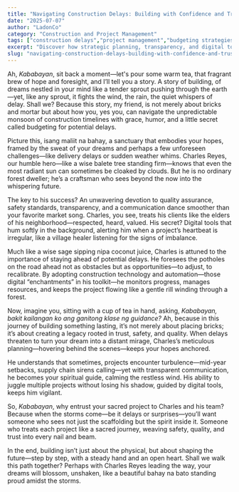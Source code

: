 ```yaml
---
title: "Navigating Construction Delays: Building with Confidence and Trust"
date: "2025-07-07"
author: "LadonCo"
category: "Construction and Project Management"
tags: ["construction delays","project management","budgeting strategies","trust and transparency","Filipino building culture"]
excerpt: "Discover how strategic planning, transparency, and digital tools can turn construction delays into opportunities, ensuring your dream project remains on course amidst unpredictable challenges."
slug: "navigating-construction-delays-building-with-confidence-and-trust"
---
```


Ah, _Kababayan_, sit back a moment—let's pour some warm tea, that fragrant brew of hope and foresight, and I’ll tell you a story. A story of building, of dreams nestled in your mind like a tender sprout pushing through the earth—yet, like any sprout, it fights the wind, the rain, the quiet whispers of delay. Shall we? Because this story, my friend, is not merely about bricks and mortar but about how you, yes you, can navigate the unpredictable monsoon of construction timelines with grace, humor, and a little secret called budgeting for potential delays.

Picture this, isang maliit na bahay, a sanctuary that embodies your hopes, framed by the sweat of your dreams and perhaps a few unforeseen challenges—like delivery delays or sudden weather whims. Charles Reyes, our humble hero—like a wise balete tree standing firm—knows that even the most radiant sun can sometimes be cloaked by clouds. But he is no ordinary forest dweller; he’s a craftsman who sees beyond the now into the whispering future.

The key to his success? An unwavering devotion to quality assurance, safety standards, transparency, and a communication dance smoother than your favorite market song. Charles, you see, treats his clients like the elders of his neighborhood—respected, heard, valued. His secret? Digital tools that hum softly in the background, alerting him when a project’s heartbeat is irregular, like a village healer listening for the signs of imbalance.

Much like a wise sage sipping nipa coconut juice, Charles is attuned to the importance of staying ahead of potential delays. He foresees the potholes on the road ahead not as obstacles but as opportunities—to adjust, to recalibrate. By adopting construction technology and automation—those digital “enchantments” in his toolkit—he monitors progress, manages resources, and keeps the project flowing like a gentle rill winding through a forest.

Now, imagine you, sitting with a cup of tea in hand, asking, _Kababayan, bakit kailangan ko ang ganitong klase ng guidance?_ Ah, because in this journey of building something lasting, it’s not merely about placing bricks; it’s about creating a legacy rooted in trust, safety, and quality. When delays threaten to turn your dream into a distant mirage, Charles’s meticulous planning—hovering behind the scenes—keeps your hopes anchored.

He understands that sometimes, projects encounter turbulence—mid-year setbacks, supply chain sirens calling—yet with transparent communication, he becomes your spiritual guide, calming the restless wind. His ability to juggle multiple projects without losing his shadow, guided by digital tools, keeps him vigilant.

So, _Kababayan_, why entrust your sacred project to Charles and his team? Because when the storms come—be it delays or surprises—you’ll want someone who sees not just the scaffolding but the spirit inside it. Someone who treats each project like a sacred journey, weaving safety, quality, and trust into every nail and beam.

In the end, building isn’t just about the physical, but about shaping the future—step by step, with a steady hand and an open heart. Shall we walk this path together? Perhaps with Charles Reyes leading the way, your dreams will blossom, unshaken, like a beautiful bahay na bato standing proud amidst the storms.